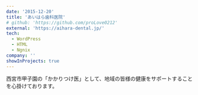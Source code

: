 ```yaml
---
date: '2015-12-20'
title: 'あいはら歯科医院'
# github: 'https://github.com/proLove0212'
external: 'https://aihara-dental.jp/'
tech:
  - WordPress
  - HTML
  - Ngnix
company: ''
showInProjects: true
---
```


西宮市甲子園の「かかりつけ医」として、地域の皆様の健康をサポートすることを心掛けております。
